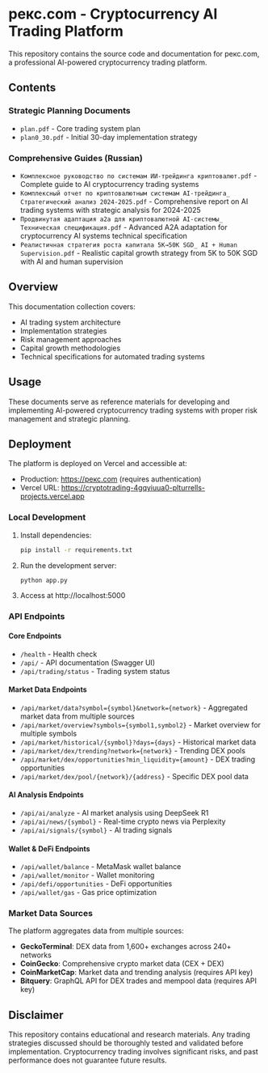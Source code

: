 # рекс.com - Cryptocurrency AI Trading Platform

This repository contains the source code and documentation for рекс.com, a professional AI-powered cryptocurrency trading platform.

## Contents

### Strategic Planning Documents
- `plan.pdf` - Core trading system plan
- `plan0_30.pdf` - Initial 30-day implementation strategy

### Comprehensive Guides (Russian)
- `Комплексное руководство по системам ИИ-трейдинга криптовалют.pdf` - Complete guide to AI cryptocurrency trading systems
- `Комплексный отчет по криптовалютным системам AI-трейдинга_ Стратегический анализ 2024-2025.pdf` - Comprehensive report on AI trading systems with strategic analysis for 2024-2025
- `Продвинутая адаптация a2a для криптовалютной AI-системы_ Техническая спецификация.pdf` - Advanced A2A adaptation for cryptocurrency AI systems technical specification
- `Реалистичная стратегия роста капитала 5K→50K SGD_ AI + Human Supervision.pdf` - Realistic capital growth strategy from 5K to 50K SGD with AI and human supervision

## Overview

This documentation collection covers:
- AI trading system architecture
- Implementation strategies
- Risk management approaches
- Capital growth methodologies
- Technical specifications for automated trading systems

## Usage

These documents serve as reference materials for developing and implementing AI-powered cryptocurrency trading systems with proper risk management and strategic planning.

## Deployment

The platform is deployed on Vercel and accessible at:
- Production: https://рекс.com (requires authentication)
- Vercel URL: https://cryptotrading-4gqyiuua0-plturrells-projects.vercel.app

### Local Development

1. Install dependencies:
   ```bash
   pip install -r requirements.txt
   ```

2. Run the development server:
   ```bash
   python app.py
   ```

3. Access at http://localhost:5000

### API Endpoints

#### Core Endpoints
- `/health` - Health check
- `/api/` - API documentation (Swagger UI)
- `/api/trading/status` - Trading system status

#### Market Data Endpoints
- `/api/market/data?symbol={symbol}&network={network}` - Aggregated market data from multiple sources
- `/api/market/overview?symbols={symbol1,symbol2}` - Market overview for multiple symbols
- `/api/market/historical/{symbol}?days={days}` - Historical market data
- `/api/market/dex/trending?network={network}` - Trending DEX pools
- `/api/market/dex/opportunities?min_liquidity={amount}` - DEX trading opportunities
- `/api/market/dex/pool/{network}/{address}` - Specific DEX pool data

#### AI Analysis Endpoints
- `/api/ai/analyze` - AI market analysis using DeepSeek R1
- `/api/ai/news/{symbol}` - Real-time crypto news via Perplexity
- `/api/ai/signals/{symbol}` - AI trading signals

#### Wallet & DeFi Endpoints
- `/api/wallet/balance` - MetaMask wallet balance
- `/api/wallet/monitor` - Wallet monitoring
- `/api/defi/opportunities` - DeFi opportunities
- `/api/wallet/gas` - Gas price optimization

### Market Data Sources

The platform aggregates data from multiple sources:
- **GeckoTerminal**: DEX data from 1,600+ exchanges across 240+ networks
- **CoinGecko**: Comprehensive crypto market data (CEX + DEX)
- **CoinMarketCap**: Market data and trending analysis (requires API key)
- **Bitquery**: GraphQL API for DEX trades and mempool data (requires API key)

## Disclaimer

This repository contains educational and research materials. Any trading strategies discussed should be thoroughly tested and validated before implementation. Cryptocurrency trading involves significant risks, and past performance does not guarantee future results.